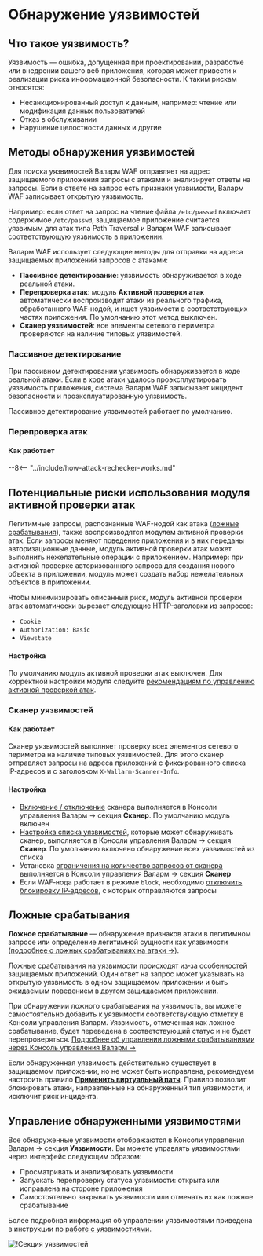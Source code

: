 [whitelist-scanner-addresses]: ../admin-ru/attack-rechecker-best-practices.md#добавьте-ip-адреса-сканера-валарм-в-белый-список

# Обнаружение уязвимостей

## Что такое уязвимость?

Уязвимость — ошибка, допущенная при проектировании, разработке или внедрении вашего веб‑приложения, которая может привести к реализации риска информационной безопасности. К таким рискам относятся:

* Несанкционированный доступ к данным, например: чтение или модификация данных пользователей
* Отказ в обслуживании
* Нарушение целостности данных и другие

## Методы обнаружения уязвимостей

Для поиска уязвимостей Валарм WAF отправляет на адрес защищаемого приложения запросы с атаками и анализирует ответы на запросы. Если в ответе на запрос есть признаки уязвимости, Валарм WAF записывает открытую уязвимость.

Например: если ответ на запрос на чтение файла `/etc/passwd` включает содержимое `/etc/passwd`, защищаемое приложение считается уязвимым для атак типа Path Traversal и Валарм WAF записывает соответствующую уязвимость в приложении.

Валарм WAF использует следующие методы для отправки на адреса защищаемых приложений запросов с атаками:

* **Пассивное детектирование**: уязвимость обнаруживается в ходе реальной атаки.
* **Перепроверка атак**: модуль **Активной проверки атак** автоматически воспроизводит атаки из реального трафика, обработанного WAF‑нодой, и ищет уязвимости в соответствующих частях приложения. По умолчанию этот метод выключен.
* **Сканер уязвимостей**: все элементы сетевого периметра проверяются на наличие типовых уязвимостей.

### Пассивное детектирование

При пассивном детектировании уязвимость обнаруживается в ходе реальной атаки. Если в ходе атаки удалось проэксплуатировать уязвимость приложения, система Валарм WAF записывает инцидент безопасности и проэксплуатированную уязвимость.

Пассивное детектирование уязвимостей работает по умолчанию.

### Перепроверка атак

#### Как работает

--8<-- "../include/how-attack-rechecker-works.md"

## Потенциальные риски использования модуля активной проверки атак

Легитимные запросы, распознанные WAF-нодой как атака ([ложные срабатывания](protecting-against-attacks.md#ложные-срабатывания)), также воспроизводятся модулем активной проверки атак. Если запросы меняют поведение приложения и в них переданы авторизационные данные, модуль активной проверки атак может выполнить нежелательные операции с приложением. Например: при активной проверке авторизованного запроса для создания нового объекта в приложении, модуль может создать набор нежелательных объектов в приложении.

Чтобы минимизировать описанный риск, модуль активной проверки атак автоматически вырезает следующие HTTP-заголовки из запросов:

* `Cookie`
* `Authorization: Basic`
* `Viewstate`
#### Настройка

По умолчанию модуль активной проверки атак выключен. Для корректной настройки модуля следуйте [рекомендациям по управлению активной проверкой атак](../admin-ru/attack-rechecker-best-practices.md).

### Сканер уязвимостей

#### Как работает

Сканер уязвимостей выполняет проверку всех элементов сетевого периметра на наличие типовых уязвимостей. Для этого сканер отправляет запросы на адреса приложений с фиксированного списка IP‑адресов и с заголовком `X-Wallarm-Scanner-Info`.

#### Настройка

* [Включение / отключение](../user-guides/scanner/configure-scanner-modules.md) сканера выполняется в Консоли управления Валарм → секция **Сканер**. По умолчанию модуль включен
* [Настройка списка уязвимостей](../user-guides/scanner/configure-scanner-modules.md), которые может обнаруживать сканер, выполняется в Консоли управления Валарм → секция **Сканер**. По умолчанию включено обнаружение всех уязвимостей из списка
* Установка [ограничения на количество запросов от сканера](../user-guides/scanner/configure-scanner.md#ограничение-на-rps-сканера) выполняется в Консоли управления Валарм → секция **Сканер**
* Если WAF‑нода работает в режиме `block`, необходимо [отключить блокировку IP‑адресов](../admin-ru/scanner-ips-whitelisting.md), с которых отправляются запросы

## Ложные срабатывания

**Ложное срабатывание** — обнаружение признаков атаки в легитимном запросе или определение легитимной сущности как уязвимости ([подробнее о ложных срабатываниях на атаки →](protecting-against-attacks.md#ложные-срабатывания)).

Ложные срабатывания на уязвимости происходят из‑за особенностей защищаемых приложений. Один ответ на запрос может указывать на открытую уязвимость в одном защищаемом приложении и быть ожидаемым поведением в другом защищаемом приложении.

При обнаружении ложного срабатывания на уязвимость, вы можете самостоятельно добавить к уязвимости соответствующую отметку в Консоли управления Валарм. Уязвимость, отмеченная как ложное срабатывание, будет переведена в соответствующий статус и не будет перепроверяться. [Подробнее об управлении ложными срабатываниями через Консоль управления Валарм →](../user-guides/vulnerabilities/false-vuln.md)

Если обнаруженная уязвимость действительно существует в защищаемом приложении, но не может быть исправлена, рекомендуем настроить правило [**Применить виртуальный патч**](../user-guides/rules/vpatch-rule.md). Правило позволит блокировать атаки, направленные на обнаруженный тип уязвимости, и исключит риск инцидента.

## Управление обнаруженными уязвимостями

Все обнаруженные уязвимости отображаются в Консоли управления Валарм → секция **Уязвимости**. Вы можете управлять уязвимостями через интерфейс следующим образом:

* Просматривать и анализировать уязвимости
* Запускать перепроверку статуса уязвимости: открыта или исправлена на стороне приложения
* Самостоятельно закрывать уязвимости или отмечать их как ложное срабатывание

Более подробная информация об управлении уязвимостями приведена в инструкции по [работе с уязвимостиями](../user-guides/vulnerabilities/check-vuln.md).

![!Секция уязвимостей](../images/about-wallarm-waf/vulnerabilities-list.png)

